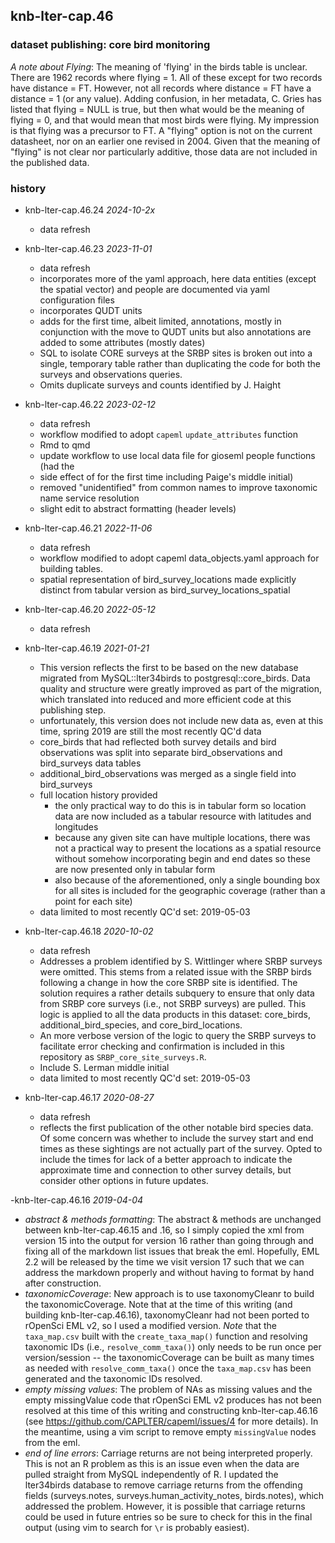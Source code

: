 ## knb-lter-cap.46

### dataset publishing: core bird monitoring

_A note about Flying_: The meaning of 'flying' in the birds table is unclear.
There are 1962 records where flying = 1. All of these except for two records
have distance = FT. However, not all records where distance = FT have a distance
= 1 (or any value). Adding confusion, in her metadata, C. Gries has listed that
flying = NULL is true, but then what would be the meaning of flying = 0, and
that would mean that most birds were flying. My impression is that flying was a
precursor to FT. A "flying" option is not on the current datasheet, nor on an
earlier one revised in 2004. Given that the meaning of "flying" is not clear nor
particularly additive, those data are not included in the published data.

### history

- knb-lter-cap.46.24 *2024-10-2x*
  + data refresh

- knb-lter-cap.46.23 *2023-11-01*
  + data refresh
  + incorporates more of the yaml approach, here data entities (except the
  spatial vector) and people are documented via yaml configuration files
  + incorporates QUDT units
  + adds for the first time, albeit limited, annotations, mostly in conjunction
  with the move to QUDT units but also annotations are added to some attributes
  (mostly dates)
  + SQL to isolate CORE surveys at the SRBP sites is broken out into a single,
  temporary table rather than duplicating the code for both the surveys and
  observations queries.
  + Omits duplicate surveys and counts identified by J. Haight

- knb-lter-cap.46.22 *2023-02-12*
  + data refresh
  + workflow modified to adopt `capeml` `update_attributes` function
  + Rmd to qmd
  + update workflow to use local data file for gioseml people functions (had the
  + side effect of for the first time including Paige's middle initial)
  + removed "unidentified" from common names to improve taxonomic name service
  resolution
  + slight edit to abstract formatting (header levels)

- knb-lter-cap.46.21 *2022-11-06*
  + data refresh
  + workflow modified to adopt capeml data_objects.yaml approach for building
  tables.
  + spatial representation of bird_survey_locations made explicitly distinct
  from tabular version as bird_survey_locations_spatial

- knb-lter-cap.46.20 *2022-05-12*
  + data refresh

- knb-lter-cap.46.19 *2021-01-21*
  + This version reflects the first to be based on the new database migrated
  from MySQL::lter34birds to postgresql::core_birds. Data quality and structure
  were greatly improved as part of the migration, which translated into reduced
  and more efficient code at this publishing step.
  + unfortunately, this version does not include new data as, even at this time,
  spring 2019 are still the most recently QC'd data
  + core_birds that had reflected both survey details and bird observations was
  split into separate bird_observations and bird_surveys data tables
  + additional_bird_observations was merged as a single field into bird_surveys
  + full location history provided
    - the only practical way to do this is in tabular form so location data are
    now included as a tabular resource with latitudes and longitudes
    - because any given site can have multiple locations, there was not a
    practical way to present the locations as a spatial resource without somehow
    incorporating begin and end dates so these are now presented only in tabular
    form
    - also because of the aforementioned, only a single bounding box for all
    sites is included for the geographic coverage (rather than a point for each
    site)
  + data limited to most recently QC'd set: 2019-05-03

- knb-lter-cap.46.18 *2020-10-02*
  + data refresh
  + Addresses a problem identified by S. Wittlinger where SRBP surveys were
  omitted. This stems from a related issue with the SRBP birds following a
  change in how the core SRBP site is identified. The solution requires a rather
  details subquery to ensure that only data from SRBP core surveys (i.e., not
  SRBP surveys) are pulled. This logic is applied to all the data products in
  this dataset: core_birds, additional_bird_species, and core_bird_locations.
  + An more verbose version of the logic to query the SRBP surveys to facilitate
  error checking and confirmation is included in this repository as
  `SRBP_core_site_surveys.R`.
  + Include S. Lerman middle initial
  + data limited to most recently QC'd set: 2019-05-03

- knb-lter-cap.46.17 *2020-08-27*
  + data refresh
  + reflects the first publication of the other notable bird species data. Of
  some concern was whether to include the survey start and end times as these
  sightings are not actually part of the survey. Opted to include the times for
  lack of a better approach to indicate the approximate time and connection to
  other survey details, but consider other options in future updates.

-knb-lter-cap.46.16 *2019-04-04*
  + *abstract & methods formatting*: The abstract & methods are unchanged
  between knb-lter-cap.46.15 and .16, so I simply copied the xml from version 15
  into the output for version 16 rather than going through and fixing all of the
  markdown list issues that break the eml.  Hopefully, EML 2.2 will be released
  by the time we visit version 17 such that we can address the markdown properly
  and without having to format by hand after construction.
  + *taxonomicCoverage*: New approach is to use taxonomyCleanr to build the
  taxonomicCoverage. Note that at the time of this writing (and building
  knb-lter-cap.46.16), taxonomyCleanr had not been ported to rOpenSci EML v2, so
  I used a modified version. *Note* that the `taxa_map.csv` built with the
  `create_taxa_map()` function and resolving taxonomic IDs (i.e.,
  `resolve_comm_taxa()`) only needs to be run once per version/session -- the
  taxonomicCoverage can be built as many times as needed with
  `resolve_comm_taxa()` once the `taxa_map.csv` has been generated and the
  taxonomic IDs resolved.
  + *empty missing values*: The problem of NAs as missing values and the empty
  missingValue code that rOpenSci EML v2 produces has not been resolved at this
  time of this writing and constructing knb-lter-cap.46.16 (see
  https://github.com/CAPLTER/capeml/issues/4 for more details). In the meantime,
  using a vim script to remove empty `missingValue` nodes from the eml.
  + *end of line errors*: Carriage returns are not being interpreted properly.
  This is not an R problem as this is an issue even when the data are pulled
  straight from MySQL independently of R. I updated the lter34birds database to
  remove carriage returns from the offending fields (surveys.notes,
  surveys.human_activity_notes, birds.notes), which addressed the problem.
  However, it is possible that carriage returns could be used in future entries
  so be sure to check for this in the final output (using vim to search for `\r`
  is probably easiest).